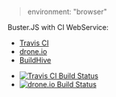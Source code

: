> environment: "browser"

Buster.JS with CI WebService:

* [Travis CI][]
* [drone.io][]
* [BuildHive][]

[Travis CI]: https://travis-ci.org/  "Travis CI - Free Hosted Continuous Integration Platform for the Open Source Community"
[drone.io]: https://drone.io/  "Hosted Continuous Integration and Deployment for your Github, Bitbucket and Google Code projects. Supports 12+ languages including Node, Scala, Dart, and Golang."
[BuildHive]: https://buildhive.cloudbees.com/  "BuildHive: Cloud Continuous Integration"
[Jepso CI]: https://jepso-ci.com/  "JEPSO CI"

* [![Travis CI Build Status](https://travis-ci.org/azu/Browser_CI_as_a_Service.png?branch=master)](https://travis-ci.org/azu/Browser_CI_as_a_Service)
* [![drone.io Build Status](https://drone.io/github.com/azu/Browser_CI_as_a_Service/status.png)](https://drone.io/github.com/azu/Browser_CI_as_a_Service/latest)

